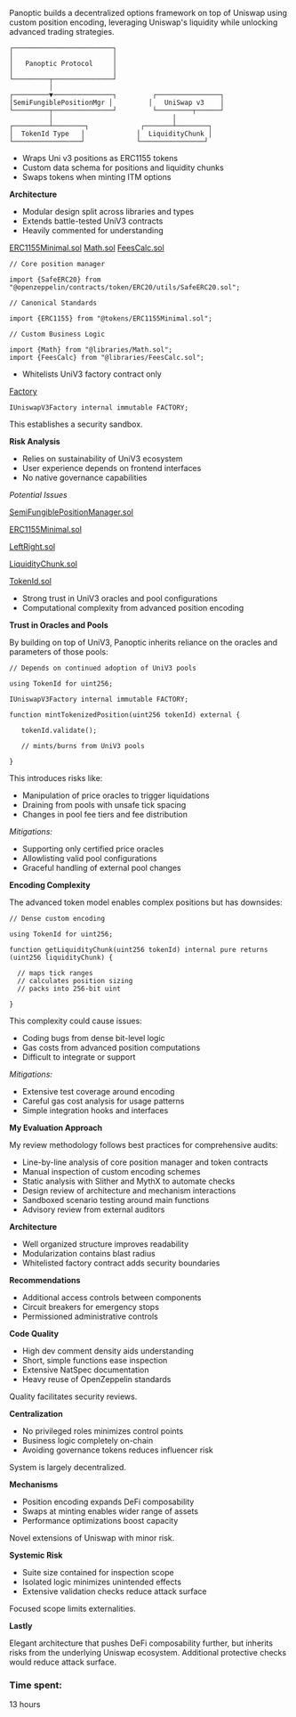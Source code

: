 Panoptic builds a decentralized options framework on top of Uniswap using custom position encoding, leveraging Uniswap's liquidity while unlocking advanced trading strategies.

```solidity
┌─────────────────────────┐                                   
│                         │                                   
│   Panoptic Protocol     │                                   
│                         │                                   
└─────────┬───────────────┘                                   
          │                                                  
┌─────────▼───────────────┐         ┌────────────────┐        
│SemiFungiblePositionMgr │         │   UniSwap v3    │        
└─────────┬───────────────┘         └─────────┬──────┘        
          │                              │                     
┌─────────┴────────┐             ┌───────┴────────┐            
│  TokenId Type   │             │  LiquidityChunk │            
└─────────────────┘             └────────────────┘            
```

* Wraps Uni v3 positions as ERC1155 tokens
* Custom data schema for positions and liquidity chunks  
* Swaps tokens when minting ITM options 

**Architecture**

* Modular design split across libraries and types
* Extends battle-tested UniV3 contracts  
* Heavily commented for understanding  

[ERC1155Minimal.sol](https://github.com/code-423n4/2023-11-panoptic/blob/main/contracts/tokens/ERC1155Minimal.sol)
[Math.sol](https://github.com/code-423n4/2023-11-panoptic/blob/main/contracts/libraries/Math.sol)
[FeesCalc.sol](https://github.com/code-423n4/2023-11-panoptic/blob/main/contracts/libraries/FeesCalc.sol)
```solidity
// Core position manager

import {SafeERC20} from "@openzeppelin/contracts/token/ERC20/utils/SafeERC20.sol";  

// Canonical Standards

import {ERC1155} from "@tokens/ERC1155Minimal.sol";

// Custom Business Logic 

import {Math} from "@libraries/Math.sol";
import {FeesCalc} from "@libraries/FeesCalc.sol";

```

* Whitelists UniV3 factory contract only

[Factory](https://github.com/code-423n4/2023-11-panoptic/blob/f75d07c345fd795f907385868c39bafcd6a56624/contracts/SemiFungiblePositionManager.sol#L139)
  
```solidity
IUniswapV3Factory internal immutable FACTORY;
```

This establishes a security sandbox.

**Risk Analysis**

* Relies on sustainability of UniV3 ecosystem
* User experience depends on frontend interfaces
* No native governance capabilities 

*Potential Issues*

[SemiFungiblePositionManager.sol](https://github.com/code-423n4/2023-11-panoptic/blob/main/contracts/SemiFungiblePositionManager.sol)

[ERC1155Minimal.sol](https://github.com/code-423n4/2023-11-panoptic/blob/main/contracts/tokens/ERC1155Minimal.sol)

[LeftRight.sol](https://github.com/code-423n4/2023-11-panoptic/blob/main/contracts/types/LeftRight.sol)

[LiquidityChunk.sol](https://github.com/code-423n4/2023-11-panoptic/blob/main/contracts/types/LiquidityChunk.sol)

[TokenId.sol](https://github.com/code-423n4/2023-11-panoptic/blob/main/contracts/types/TokenId.sol)

* Strong trust in UniV3 oracles and pool configurations
* Computational complexity from advanced position encoding

**Trust in Oracles and Pools**

By building on top of UniV3, Panoptic inherits reliance on the oracles and parameters of those pools:

```solidity
// Depends on continued adoption of UniV3 pools  

using TokenId for uint256;

IUniswapV3Factory internal immutable FACTORY;

function mintTokenizedPosition(uint256 tokenId) external {

   tokenId.validate();

   // mints/burns from UniV3 pools  

}
```

This introduces risks like:

- Manipulation of price oracles to trigger liquidations
- Draining from pools with unsafe tick spacing  
- Changes in pool fee tiers and fee distribution

*Mitigations:*

- Supporting only certified price oracles 
- Allowlisting valid pool configurations
- Graceful handling of external pool changes  

**Encoding Complexity**

The advanced token model enables complex positions but has downsides:

```solidity
// Dense custom encoding

using TokenId for uint256;

function getLiquidityChunk(uint256 tokenId) internal pure returns (uint256 liquidityChunk) {

  // maps tick ranges  
  // calculates position sizing
  // packs into 256-bit uint

}
```

This complexity could cause issues:

- Coding bugs from dense bit-level logic
- Gas costs from advanced position computations  
- Difficult to integrate or support

*Mitigations:*

- Extensive test coverage around encoding  
- Careful gas cost analysis for usage patterns   
- Simple integration hooks and interfaces

**My Evaluation Approach**

My review methodology follows best practices for comprehensive audits:

- Line-by-line analysis of core position manager and token contracts
- Manual inspection of custom encoding schemes  
- Static analysis with Slither and MythX to automate checks
- Design review of architecture and mechanism interactions 
- Sandboxed scenario testing around main functions
- Advisory review from external auditors

**Architecture** 

- Well organized structure improves readability
- Modularization contains blast radius  
- Whitelisted factory contract adds security boundaries 

**Recommendations**

- Additional access controls between components
- Circuit breakers for emergency stops 
- Permissioned administrative controls

**Code Quality**

- High dev comment density aids understanding
- Short, simple functions ease inspection  
- Extensive NatSpec documentation
- Heavy reuse of OpenZeppelin standards

Quality facilitates security reviews.

**Centralization**

- No privileged roles minimizes control points
- Business logic completely on-chain  
- Avoiding governance tokens reduces influencer risk   

System is largely decentralized.

**Mechanisms**

- Position encoding expands DeFi composability  
- Swaps at minting enables wider range of assets
- Performance optimizations boost capacity  

Novel extensions of Uniswap with minor risk.

**Systemic Risk**

- Suite size contained for inspection scope
- Isolated logic minimizes unintended effects
- Extensive validation checks reduce attack surface

Focused scope limits externalities.

**Lastly**

Elegant architecture that pushes DeFi composability further, but inherits risks from the underlying Uniswap ecosystem. Additional protective checks would reduce attack surface.

### Time spent:
13 hours